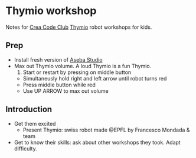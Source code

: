 # Thymio workshop

Notes for [Crea Code Club](http://codeclub.heig-vd.ch/) [Thymio]() robot workshops for kids.

## Prep
* Install fresh version of [Aseba Studio](https://www.thymio.org/en:start)
* Max out Thymio volume. A loud Thymio is a fun Thymio. 
	1. Start or restart by pressing on middle button
	* Simultaneusly hold right and left arrow until robot turns red 
	* Press middle button while red
	* Use UP ARROW to max out volume

## Introduction
* Get them excited
	* Present Thymio: swiss robot made @EPFL by Francesco Mondada & team
* Get to know their skills: ask about other workshops they took. Adapt difficulty.